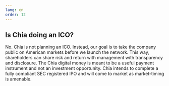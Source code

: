```yaml
---
lang: cn
order: 12
---
```


Is Chia doing an ICO?
-----------------------

No. Chia is not planning an ICO. Instead, our goal is to take the company public on American markets before we launch the network. This way, shareholders can share risk and return with management with transparency and disclosure. The Chia digital money is meant to be a useful payment instrument and not an investment opportunity. Chia intends to complete a fully compliant SEC registered IPO and will come to market as market-timing is amenable.
